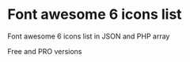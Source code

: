 # Font awesome 6 icons list 

Font awesome 6 icons list in JSON and PHP array

Free and PRO versions
